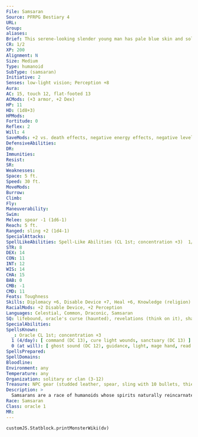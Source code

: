 ```yaml
---
File: Samsaran
Source: PFRPG Bestiary 4
URL: 
Group: 
aliases: 
Brief: This serene-looking slender young man has pale blue skin and solid black eyes, and is dressed in simple robes.
CR: 1/2
XP: 200
Alignment: N
Size: Medium
Type: humanoid
SubType: (samsaran)
Initiative: 2
Senses: low-light vision; Perception +8
Aura: 
AC: 15, touch 12, flat-footed 13
ACMods: (+3 armor, +2 Dex)
HP: 11
HD: (1d8+3)
HPMods: 
Fortitude: 0
Reflex: 2
Will: 4
SaveMods: +2 vs. death effects, negative energy effects, negative levels
DefensiveAbilities: 
DR: 
Immunities: 
Resist: 
SR: 
Weaknesses: 
Space: 5 ft.
Speed: 30 ft.
MoveMods: 
Burrow: 
Climb: 
Fly: 
Maneuverability: 
Swim: 
Melee: spear -1 (1d6-1)
Reach: 5 ft.
Ranged: sling +2 (1d4-1)
SpecialAttacks: 
SpellLikeAbilities: Spell-Like Abilities (CL 1st; concentration +3)  1/day-comprehend languages, deathwatch, stabilize
STR: 8
DEX: 14
CON: 11
INT: 12
WIS: 14
CHA: 15
BAB: 0
CMB: -1
CMD: 11
Feats: Toughness
Skills: Diplomacy +6, Disable Device +7, Heal +6, Knowledge (religion) +5, Perception +8, Spellcraft +5
RacialMods: +2 Disable Device, +2 Perception
Languages: Celestial, Common, Draconic, Samsaran
SQ: lifebound, oracle's curse (haunted), revelations (think on it), shards of the past (Disable Device, Perception)
SpecialAbilities: 
SpellsKnown:
  _: Oracle CL 1st; concentration +3
  1 (4/day): [ command (DC 13), cure light wounds, sanctuary (DC 13) ]
  0 (at will): [ ghost sound (DC 12), guidance, light, mage hand, read magic, resistance ]
SpellsPrepared: 
SpellDomains: 
Bloodline: 
Environment: any
Temperature: any
Organization: solitary or clan (3-12)
Treasure: NPC gear (studded leather, spear, sling with 10 bullets, thieves' tools, other treasure)
Description: >
  Samsarans are a race of humanoids whose spirits naturally reincarnate into another samsaran upon death. They have dark hair, pale bluish skin, and eyes with no visible pupil or iris. A samsaran's blood is clear like water. Each samsaran is born with the knowledge that it has lived before, and shall continue onward after death through the cycle of reincarnation. When a samsaran dies, its body fades from sight, and another samsaran child appears somewhere and matures at the normal rate. Samsarans can reproduce with humans and produce true human offspring. Typical samsarans pursue simple, ascetic lives apart from mainstream society. They live in small isolated farming communities as individuals or couples, with older samsarans adopting newly manifested children. Some work as consultants, mediators, prophets, or seers.  SAMSARAN CHARACTERS  Samsarans are defined by class levels-they do not have racial Hit Dice. Samsarans have the following racial traits.  +2 Intelligence, +2 Wisdom, -2 Constitution: Samsarans are insightful and strong-minded, but their bodies tend to be frail.  Medium: Samsarans are Medium creatures and have no bonuses or penalties due to their size.  Normal Speed: Samsarans have a base speed of 30 feet.  Low-Light Vision (Ex): Samsarans can see twice as far as humans in conditions of dim light.  Lifebound (Ex): Samsarans gain a +2 racial bonus on saving throws against death effects, negative energy effects, saves to remove negative levels, and Con checks to stabilize.  Spell-Like Abilities (Sp): Samsarans with a Charisma score of 11 or higher gain the following: 1/day-comprehend languages, deathwatch, stabilize. The caster level is equal to the samsaran's character level.  Shards of the Past (Ex): A samsaran gains a +2 bonus on any two skills and these become class skills.  Languages: Samsarans begin play speaking Common and Samsaran. Those with high Intelligence scores can choose from the following: any human language, Abyssal, Aquan, Auran, Celestial, Draconic, Giant, Ignan, Infernal, and Terran.
Race: Samsaran
Class: oracle 1
MR: 
---
```

```dataviewjs
customJS.Statblock.printMonsterWiki(dv)
```
